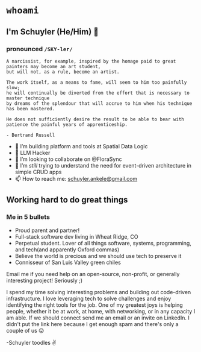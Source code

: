 # `whoami`
## I'm Schuyler (He/Him) 👋 
### pronounced `/SKY-ler/`

```wisdom
A narcissist, for example, inspired by the homage paid to great painters may become an art student,
but will not, as a rule, become an artist.

The work itself, as a means to fame, will seem to him too painfully slow;
he will continually be diverted from the effort that is necessary to master technique
by dreams of the splendour that will accrue to him when his technique has been mastered.

He does not sufficiently desire the result to be able to bear with patience the painful years of apprenticeship.

- Bertrand Russell
```

- 🔭 I’m building platform and tools at Spatial Data Logic
- 🦾 LLM Hacker
- 👯 I’m looking to collaborate on @FloraSync
- 🤔 I’m _still_ trying to understand the need for event-driven architecture in simple CRUD apps
- 📫 How to reach me: schuyler.ankele@gmail.com

## Working hard to do great things
### Me in 5 bullets
- Proud parent and partner!
- Full-stack software dev living in Wheat Ridge, CO
- Perpetual student. Lover of all things software, systems, programming, and tech(and apparently Oxford commas)
- Believe the world is precious and we should use tech to preserve it
- Connisseur of San Luis Valley green chiles

Email me if you need help on an open-source, non-profit, or generally interesting project! Seriously ;)

I spend my time solving interesting problems and building out code-driven infrastructure.  I love leveraging tech to solve challenges and enjoy identifying the right tools for the job.  One of my greatest joys is helping people, whether it be at work, at home, with networking, or in any capacity I am able.  If we should connect send me an email or an invite on LinkedIn.  I didn't put the link here because I get enough spam and there's only a couple of us 😜

\-Schuyler
toodles ✌️

<!-- Not too impressive here bud
<p align="center">
  <img src="https://github-readme-stats.vercel.app/api?username=shoesCodeFor&show_icons=true&count_private=true&custom_title=Github%20Stats&theme=dracula&include_all_commits=true">
</p>


**shoesCodeFor/shoesCodeFor** is a ✨ _special_ ✨ repository because its `README.md` (this file) appears on your GitHub profile.

-->
